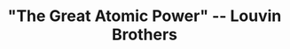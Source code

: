 ---
layout: manifest
title: '"The Great Atomic Power" -- Louvin Brothers'
manifest_name: "-the-great-atomic-power-louvin-brothers"

---